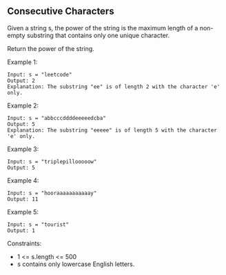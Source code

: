 ## Consecutive Characters

Given a string s, the power of the string is the maximum length of a non-empty substring that contains only one unique character.

Return the power of the string.

Example 1:

```
Input: s = "leetcode"
Output: 2
Explanation: The substring "ee" is of length 2 with the character 'e' only.
```

Example 2:

```
Input: s = "abbcccddddeeeeedcba"
Output: 5
Explanation: The substring "eeeee" is of length 5 with the character 'e' only.
```

Example 3:

```
Input: s = "triplepillooooow"
Output: 5
```

Example 4:

```
Input: s = "hooraaaaaaaaaaay"
Output: 11
```

Example 5:

```
Input: s = "tourist"
Output: 1
```

Constraints:

- 1 <= s.length <= 500
- s contains only lowercase English letters.
